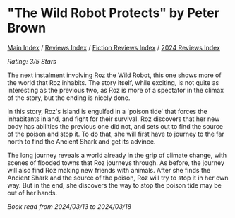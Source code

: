 # "The Wild Robot Protects" by Peter Brown

[Main Index](../../../README.md) / [Reviews Index](../../README.md) / [Fiction Reviews Index](../README.md) / [2024 Reviews Index](README.md)

*Rating: 3/5 Stars*

The next instalment involving Roz the Wild Robot, this one shows more of the world that Roz inhabits. The story itself, while exciting, is not quite as interesting as the previous two, as Roz is more of a spectator in the climax of the story, but the ending is nicely done.

In this story, Roz's island is engulfed in a 'poison tide' that forces the inhabitants inland, and fight for their survival. Roz discovers that her new body has abilities the previous one did not, and sets out to find the source of the poison and stop it. To do that, she will first have to journey to the far north to find the Ancient Shark and get its advince.

The long journey reveals a world already in the grip of climate change, with scenes of flooded towns that Roz journeys through. As before, the journey will also find Roz making new friends with animals. After she finds the Ancient Shark and the source of the poison, Roz will try to stop it in her own way. But in the end, she discovers the way to stop the poison tide may be out of her hands.

*Book read from 2024/03/13 to 2024/03/18*
